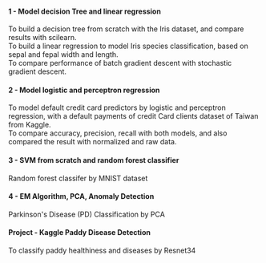 #### 1 - Model decision Tree and linear regression
To build a decision tree from scratch with the Iris dataset, and compare results with scilearn.<br>
To build a linear regression to model Iris species classification, based on sepal and fepal width and length.<br>
To compare performance of batch gradient descent with stochastic gradient descent.<br>

#### 2 - Model logistic and perceptron regression
To model default credit card predictors by logistic and perceptron regression, with a default payments of credit Card clients dataset of Taiwan from Kaggle. <br>
To compare accuracy, precision, recall with both models, and also compared the result with normalized and raw data.  

#### 3 - SVM from scratch and random forest classifier
Random forest classifer by MNIST dataset

#### 4 - EM Algorithm, PCA, Anomaly Detection
Parkinson's Disease (PD) Classification by PCA

#### Project - Kaggle Paddy Disease Detection
To classify paddy healthiness and diseases by Resnet34
